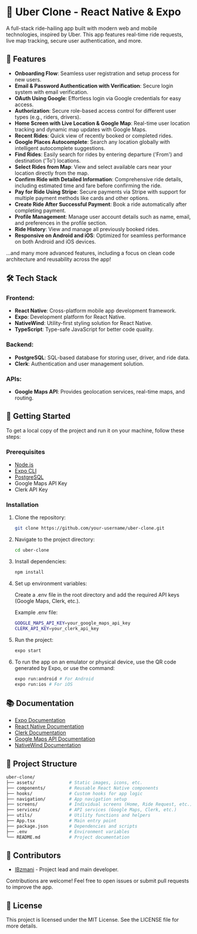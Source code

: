 # 🚗 Uber Clone - React Native & Expo

A full-stack ride-hailing app built with modern web and mobile technologies, inspired by Uber. This app features real-time ride requests, live map tracking, secure user authentication, and more.

## 🌟 Features

- **Onboarding Flow**: Seamless user registration and setup process for new users.
- **Email & Password Authentication with Verification**: Secure login system with email verification.
- **OAuth Using Google**: Effortless login via Google credentials for easy access.
- **Authorization**: Secure role-based access control for different user types (e.g., riders, drivers).
- **Home Screen with Live Location & Google Map**: Real-time user location tracking and dynamic map updates with Google Maps.
- **Recent Rides**: Quick view of recently booked or completed rides.
- **Google Places Autocomplete**: Search any location globally with intelligent autocomplete suggestions.
- **Find Rides**: Easily search for rides by entering departure ('From') and destination ('To') locations.
- **Select Rides from Map**: View and select available cars near your location directly from the map.
- **Confirm Ride with Detailed Information**: Comprehensive ride details, including estimated time and fare before confirming the ride.
- **Pay for Ride Using Stripe**: Secure payments via Stripe with support for multiple payment methods like cards and other options.
- **Create Ride After Successful Payment**: Book a ride automatically after completing payment.
- **Profile Management**: Manage user account details such as name, email, and preferences in the profile section.
- **Ride History**: View and manage all previously booked rides.
- **Responsive on Android and iOS**: Optimized for seamless performance on both Android and iOS devices.

…and many more advanced features, including a focus on clean code architecture and reusability across the app!

## 🛠 Tech Stack

### Frontend:
- **React Native**: Cross-platform mobile app development framework.
- **Expo**: Development platform for React Native.
- **NativeWind**: Utility-first styling solution for React Native.
- **TypeScript**: Type-safe JavaScript for better code quality.

### Backend:
- **PostgreSQL**: SQL-based database for storing user, driver, and ride data.
- **Clerk**: Authentication and user management solution.

### APIs:
- **Google Maps API**: Provides geolocation services, real-time maps, and routing.

## 🚀 Getting Started

To get a local copy of the project and run it on your machine, follow these steps:

### Prerequisites

- [Node.js](https://nodejs.org/en/download/)
- [Expo CLI](https://docs.expo.dev/get-started/installation/)
- [PostgreSQL](https://www.postgresql.org/download/)
- Google Maps API Key
- Clerk API Key

### Installation

1. Clone the repository:

   ```bash
   git clone https://github.com/your-username/uber-clone.git
2. Navigate to the project directory:

   ``` bash
   cd uber-clone
   ```
3. Install dependencies:

   ``` bash
   npm install
   ```
4. Set up environment variables:

   Create a .env file in the root directory and add the required API keys (Google Maps, Clerk, etc.).

   Example .env file:

   ``` bash
   GOOGLE_MAPS_API_KEY=your_google_maps_api_key
   CLERK_API_KEY=your_clerk_api_key
   ```
5. Run the project:

   ``` bash
   expo start
   ```
6. To run the app on an emulator or physical device, use the QR code generated by Expo, or use the command:

   ```bash
   expo run:android # For Android
   expo run:ios # For iOS
   ```
## 📚 Documentation
- [Expo Documentation](https://docs.expo.dev/)
- [React Native Documentation](https://reactnative.dev/docs/getting-started)
- [Clerk Documentation](https://docs.clerk.com/)
- [Google Maps API Documentation](https://developers.google.com/maps)
- [NativeWind Documentation](https://nativewind.dev/)

## 📂 Project Structure
```bash
uber-clone/
├── assets/             # Static images, icons, etc.
├── components/         # Reusable React Native components
├── hooks/              # Custom hooks for app logic
├── navigation/         # App navigation setup
├── screens/            # Individual screens (Home, Ride Request, etc.)
├── services/           # API services (Google Maps, Clerk, etc.)
├── utils/              # Utility functions and helpers
├── App.tsx             # Main entry point
├── package.json        # Dependencies and scripts
├── .env                # Environment variables
└── README.md           # Project documentation
```
## 👥 Contributors
- [IBzmani](https://github.com/IBzmani/) - Project lead and main developer.

Contributions are welcome! Feel free to open issues or submit pull requests to improve the app.

## 📄 License
This project is licensed under the MIT License. See the LICENSE file for more details.